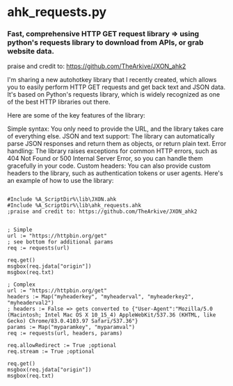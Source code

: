 # ahk_requests.py
<h3>Fast, comprehensive HTTP GET request library => using python's requests library to download from APIs, or grab website data.</h3>

praise and credit to: https://github.com/TheArkive/JXON_ahk2

I'm sharing a new autohotkey library that I recently created, which allows you to easily perform HTTP GET requests and get back text and JSON data. It's based on Python's requests library, which is widely recognized as one of the best HTTP libraries out there.

Here are some of the key features of the library:

Simple syntax: You only need to provide the URL, and the library takes care of everything else.
JSON and text support: The library can automatically parse JSON responses and return them as objects, or return plain text.
Error handling: The library raises exceptions for common HTTP errors, such as 404 Not Found or 500 Internal Server Error, so you can handle them gracefully in your code.
Custom headers: You can also provide custom headers to the library, such as authentication tokens or user agents.
Here's an example of how to use the library:
```autohotkey

#Include %A_ScriptDir%\lib\JXON.ahk
#Include %A_ScriptDir%\lib\ahk_requests.ahk
;praise and credit to: https://github.com/TheArkive/JXON_ahk2


; Simple 
url := "https://httpbin.org/get"
; see bottom for additional params
req := requests(url)

req.get()
msgbox(req.jdata["origin"])
msgbox(req.txt)

; Complex
url := "https://httpbin.org/get"
headers := Map("myheaderkey", "myheaderval", "myheaderkey2", "myheaderval2")
; headers := False => gets converted to {"User-Agent":"Mozilla/5.0 (Macintosh; Intel Mac OS X 10_15_4) AppleWebKit/537.36 (KHTML, like Gecko) Chrome/83.0.4103.97 Safari/537.36"}
params := Map("myparamkey", "myparamval")
req := requests(url, headers, params)

req.allowRedirect := True ;optional
req.stream := True ;optional

req.get()
msgbox(req.jdata["origin"])
msgbox(req.txt)

```
